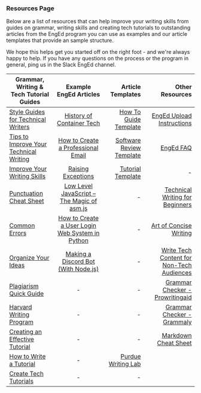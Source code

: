 ### Resources Page
Below are a list of resources that can help improve your writing skills from guides on grammar, writing skills and creating tech tutorials to outstanding articles from the EngEd program you can use as examples and our article templates that provide an sample structure.

We hope this helps get you started off on the right foot - and we're always happy to help. If you have any questions on the process or the program in general, ping us in the Slack EngEd channel.

| Grammar, Writing & Tech Tutorial Guides   |   Example EngEd Articles  |  Article Templates | Other Resources |
|----------|:-------------:|------:|------:|
| [Style Guides for Technical Writers](https://medium.com/technical-writing-is-easy/style-guides-for-technical-writers-72b011f84c4b) |  [History of Container Tech](https://github.com/section-io/engineering-education/blob/master/new_contributors/example_article_submission.md) | [How To Guide Template](https://github.com/section-io/engineering-education/blob/master/new_contributors/how-to-guide-template.md) |[EngEd Upload Instructions](https://github.com/section-io/engineering-education/blob/master/new_contributors/UPLOAD_INSTRUCTIONS.md)|
| [Tips to Improve Your Technical Writing](https://thebestschools.org/magazine/technical-writing-tips/) |   [How to Create a Professional Email](https://www.section.io/engineering-education/creating-professional-email/)   |  [Software Review Template](https://github.com/section-io/engineering-education/blob/master/new_contributors/software-review-template.md) |[EngEd FAQ](https://github.com/section-io/engineering-education/blob/master/new_contributors/FAQ.md)|
| [Improve Your Writing Skills](https://www.wordstream.com/blog/ws/2014/08/07/improve-writing-skills) | [Raising Exceptions](https://www.section.io/engineering-education/raising-exceptions/) |  [Tutorial Template](https://github.com/section-io/engineering-education/blob/master/new_contributors/tutorial-template.md) |-|
| [Punctuation Cheat Sheet](https://www.wikihow.com/Use-English-Punctuation-Correctly) | [Low Level JavaScript – The Magic of asm.js](/engineering-education/low-level-javascript/) |  - |[Technical Writing for Beginners](https://www.freecodecamp.org/news/technical-writing-for-beginners/)|
| [Common Errors](https://brians.wsu.edu/common-errors/) | [How to Create a User Login Web System in Python](/engineering-education/user-login-web-system/) |  - |[Art of Concise Writing](https://technicalwritingtoolbox.com/2012/04/13/the-art-of-concise-writing/)|
| [Organize Your Ideas](https://www.infoplease.com/homework-help/writing-grammar/homework-center-writing-skills-how-write-essay-advanced-1#organize) | [Making a Discord Bot (With Node.js)](/engineering-education/discord-bot-node/) |  - |[Write Tech Content for Non-Tech Audiences](https://learn.g2.com/write-tech-content-for-non-technical-audiences)|
| [Plagiarism Quick Guide](https://www.scribbr.com/category/plagiarism/) | - |    - |[Grammar Checker - Prowritingaid](https://prowritingaid.com/Free)|
| [Harvard Writing Program](https://writingproject.fas.harvard.edu/pages/writing-guides) | - |  - |[Grammar Checker - Grammaly](https://prowritingaid.com/Free)|
| [Creating an Effective Tutorial](https://freelancetofreedomproject.com/seven-steps-to-creating-an-effective-tutorial/) | - |  - |[Markdown Cheat Sheet](https://www.markdownguide.org/cheat-sheet/)|
| [How to Write a Tutorial](https://www.wikihow.com/Write-a-Tutorial) | - | [Purdue Writing Lab](https://owl.purdue.edu/owl_exercises/sentence_structure/sentence_structure/run_ons_comma_splices_and_fused_sentences.html) ||
| [Create Tech Tutorials](https://medium.com/handlebar-labs/how-to-create-tech-tutorials-7f3ecdc29f82) | - |    - ||
